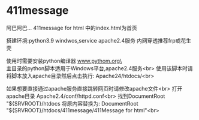 # 411message
阿巴阿巴...
411message for html 中的index.html为首页

搭建环境:python3.9  windwos,service   apache2.4服务   内网穿透推荐frp或花生壳

使用时需要安装python编译器  www.pythom.org\<br>
主目录的python脚本适用于Windows平台,apache2.4服务\<br>
使用该脚本时请将脚本放入apache目录然后点击执行:  Apache24/htdocs/\<br>

如果想要直接通过apache服务直接跳转网页时请修改apache文件\<br>
打开apache目录      Apache2.4/conf/httpd.conf\<br> 
找到DocumentRoot "${SRVROOT}/htdocs  将原内容替换为:    DocumentRoot "${SRVROOT}/htdocs/411message/411Message for html"\<br>

